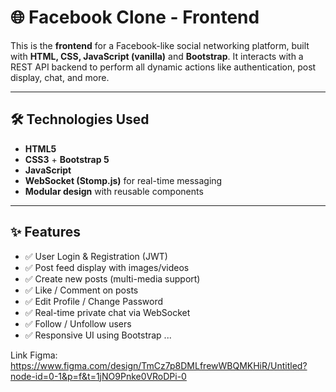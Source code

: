 # 🌐 Facebook Clone - Frontend

This is the **frontend** for a Facebook-like social networking platform, built with **HTML, CSS, JavaScript (vanilla)** and **Bootstrap**. It interacts with a REST API backend to perform all dynamic actions like authentication, post display, chat, and more.

---

## 🛠️ Technologies Used

- **HTML5**
- **CSS3** + **Bootstrap 5**
- **JavaScript** 
- **WebSocket (Stomp.js)** for real-time messaging
- **Modular design** with reusable components

---

## ✨ Features

- ✅ User Login & Registration (JWT)
- ✅ Post feed display with images/videos
- ✅ Create new posts (multi-media support)
- ✅ Like / Comment on posts
- ✅ Edit Profile / Change Password
- ✅ Real-time private chat via WebSocket
- ✅ Follow / Unfollow users
- ✅ Responsive UI using Bootstrap
...


Link Figma: https://www.figma.com/design/TmCz7p8DMLfrewWBQMKHiR/Untitled?node-id=0-1&p=f&t=1jNO9Pnke0VRoDPi-0
